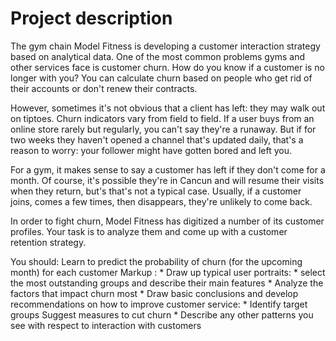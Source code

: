 # Project description
The gym chain Model Fitness is developing a customer interaction strategy based on analytical data. One of the most common problems gyms and other services face is customer churn. How do you know if a customer is no longer with you? You can calculate churn based on people who get rid of their accounts or don't renew their contracts. 

However, sometimes it's not obvious that a client has left: they may walk out on tiptoes. Churn indicators vary from field to field. If a user buys from an online store rarely but regularly, you can't say they're a runaway. But if for two weeks they haven't opened a channel that's updated daily, that's a reason to worry: your follower might have gotten bored and left you. 

For a gym, it makes sense to say a customer has left if they don't come for a month. Of course, it's possible they're in Cancun and will resume their visits when they return, but's that's not a typical case. Usually, if a customer joins, comes a few times, then disappears, they're unlikely to come back. 

In order to fight churn, Model Fitness has digitized a number of its customer profiles. Your task is to analyze them and come up with a customer retention strategy. 

You should: 
Learn to predict the probability of churn (for the upcoming month) for each customer 
Markup :    * Draw up typical user portraits: 
    * select the most outstanding groups and describe their main features 
    * Analyze the factors that impact churn most 
    * Draw basic conclusions and develop recommendations on how to improve customer service: 
      * Identify target groups Suggest measures to cut churn 
      * Describe any other patterns you see with respect to interaction with customers
